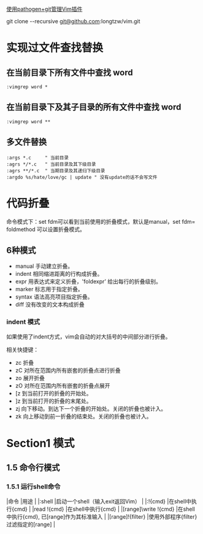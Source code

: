 [使用pathogen+git管理Vim插件](http://lostjs.com/tags/vim/)

git clone --recursive git@github.com:longtzw/vim.git

# 实现过文件查找替换

## 在当前目录下所有文件中查找 word

```
:vimgrep word *
```
## 在当前目录下及其子目录的所有文件中查找 word

```
:vimgrep word **
```

## 多文件替换

```
:args *.c     " 当前目录
:agrs */*.c   " 当前目录及其下级目录
:agrs **/*.c  " 当期目录及其递归下级目录
:argdo %s/hate/love/gc | update " 没有update的话不会写文件
```

# 代码折叠

命令模式下：set fdm可以看到当前使用的折叠模式，默认是manual，set fdm= foldmethod 可以设置折叠模式。

## 6种模式

- manual        手动建立折叠。
- indent        相同缩进距离的行构成折叠。
- expr          用表达式来定义折叠，'foldexpr' 给出每行的折叠级别。
- marker        标志用于指定折叠。
- syntax        语法高亮项目指定折叠。
- diff          没有改变的文本构成折叠

### indent 模式

如果使用了indent方式，vim会自动的对大括号的中间部分进行折叠。

相关快捷键：

- zc       折叠
- zC       对所在范围内所有嵌套的折叠点进行折叠
- zo       展开折叠
- zO       对所在范围内所有嵌套的折叠点展开
- [z       到当前打开的折叠的开始处。
- ]z       到当前打开的折叠的末尾处。
- zj       向下移动。到达下一个折叠的开始处。关闭的折叠也被计入。
- zk       向上移动到前一折叠的结束处。关闭的折叠也被计入。

# Section1 模式

## 1.5 命令行模式

### 1.5.1 运行shell命令

|命令                    |用途                                                 | 
|:shell                  |启动一个shell（输入exit返回Vim）                     |
|:\!\{cmd\}              |在shell中执行{cmd}                                   |
|read \!\{cmd\}          |在shell中执行{cmd}                                   |
|\[range]\write !{cmd\}  |在shell中执行\{cmd\}, 已\[range\]作为其标准输入      |
|\[range\]!\{filter\}    |使用外部程序\{filter\}过滤指定的\[range\]            |
